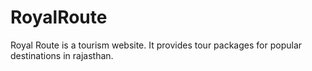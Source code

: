 # RoyalRoute

Royal Route is a tourism website. It provides tour packages for popular destinations in rajasthan. 
